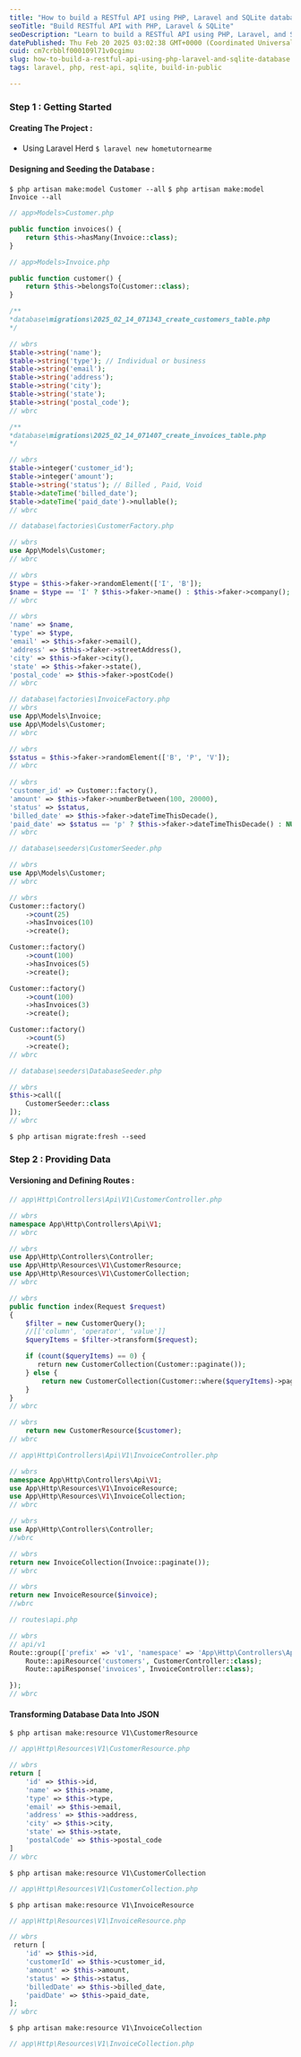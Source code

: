 ```yaml
---
title: "How to build a RESTful API using PHP, Laravel and SQLite database."
seoTitle: "Build RESTful API with PHP, Laravel & SQLite"
seoDescription: "Learn to build a RESTful API using PHP, Laravel, and SQLite with a step-by-step guide on creating, designing, and seeding databases"
datePublished: Thu Feb 20 2025 03:02:38 GMT+0000 (Coordinated Universal Time)
cuid: cm7crbblf000109l71v0cgimu
slug: how-to-build-a-restful-api-using-php-laravel-and-sqlite-database
tags: laravel, php, rest-api, sqlite, build-in-public

---
```


### Step 1 : Getting Started

#### Creating The Project :

* Using Laravel Herd `$ laravel new hometutornearme`
    

#### Designing and Seeding the Database :

`$ php artisan make:model Customer --all` `$ php artisan make:model Invoice --all`

```php
// app>Models>Customer.php

public function invoices() {
	return $this->hasMany(Invoice::class);
}
```

```php
// app>Models>Invoice.php

public function customer() {
	return $this->belongsTo(Customer::class);
}
```

```php
/**
*database\migrations\2025_02_14_071343_create_customers_table.php
*/

// wbrs
$table->string('name');
$table->string('type'); // Individual or business
$table->string('email');
$table->string('address');
$table->string('city');
$table->string('state');
$table->string('postal_code');
// wbrc
```

```php
/**
*database\migrations\2025_02_14_071407_create_invoices_table.php
*/

// wbrs
$table->integer('customer_id');
$table->integer('amount');
$table->string('status'); // Billed , Paid, Void
$table->dateTime('billed_date');
$table->dateTime('paid_date')->nullable();
// wbrc
```

```php
// database\factories\CustomerFactory.php

// wbrs
use App\Models\Customer;
// wbrc

// wbrs
$type = $this->faker->randomElement(['I', 'B']);
$name = $type == 'I' ? $this->faker->name() : $this->faker->company();
// wbrc

// wbrs
'name' => $name,
'type' => $type,
'email' => $this->faker->email(),
'address' => $this->faker->streetAddress(),
'city' => $this->faker->city(),
'state' => $this->faker->state(),
'postal_code' => $this->faker->postCode()
// wbrc
```

```php
// database\factories\InvoiceFactory.php
// wbrs
use App\Models\Invoice;
use App\Models\Customer;
// wbrc

// wbrs
$status = $this->faker->randomElement(['B', 'P', 'V']);
// wbrc
        
// wbrs
'customer_id' => Customer::factory(),
'amount' => $this->faker->numberBetween(100, 20000),
'status' => $status,
'billed_date' => $this->faker->dateTimeThisDecade(),
'paid_date' => $status == 'p' ? $this->faker->dateTimeThisDecade() : NULL
// wbrc
```

```php
// database\seeders\CustomerSeeder.php

// wbrs
use App\Models\Customer;
// wbrc

// wbrs
Customer::factory()
	->count(25)
	->hasInvoices(10)
	->create();

Customer::factory()
	->count(100)
	->hasInvoices(5)
	->create();

Customer::factory()
	->count(100)
	->hasInvoices(3)
	->create();

Customer::factory()
	->count(5)
	->create();
// wbrc
```

```php
// database\seeders\DatabaseSeeder.php

// wbrs
$this->call([
	CustomerSeeder::class
]);
// wbrc
```

`$ php artisan migrate:fresh --seed`

### Step 2 : Providing Data

#### Versioning and Defining Routes :

```php
// app\Http\Controllers\Api\V1\CustomerController.php

// wbrs
namespace App\Http\Controllers\Api\V1;
// wbrc

// wbrs
use App\Http\Controllers\Controller;
use App\Http\Resources\V1\CustomerResource;
use App\Http\Resources\V1\CustomerCollection;
// wbrc

// wbrs
public function index(Request $request)
{
	$filter = new CustomerQuery();
	//[['column', 'operator', 'value']]
	$queryItems = $filter->transform($request);

	if (count($queryItems) == 0) {
	   return new CustomerCollection(Customer::paginate());
	} else {
		return new CustomerCollection(Customer::where($queryItems)->paginate());
	}
}
// wbrc

// wbrs
	return new CustomerResource($customer);
// wbrc
```

```php
// app\Http\Controllers\Api\V1\InvoiceController.php

// wbrs
namespace App\Http\Controllers\Api\V1;
use App\Http\Resources\V1\InvoiceResource;
use App\Http\Resources\V1\InvoiceCollection;
// wbrc

// wbrs
use App\Http\Controllers\Controller;
//wbrc

// wbrs
return new InvoiceCollection(Invoice::paginate());
// wbrc

// wbrs
return new InvoiceResource($invoice);
//wbrc
```

```php
// routes\api.php

// wbrs
// api/v1
Route::group(['prefix' => 'v1', 'namespace' => 'App\Http\Controllers\Api\V1'], function() {
    Route::apiResource('customers', CustomerController::class);
    Route::apiResponse('invoices', InvoiceController::class);

});
// wbrc
```

#### Transforming Database Data Into JSON

`$ php artisan make:resource V1\CustomerResource`

```php
// app\Http\Resources\V1\CustomerResource.php

// wbrs
return [
	'id' => $this->id,
	'name' => $this->name,
	'type' => $this->type,
	'email' => $this->email,
	'address' => $this->address,
	'city' => $this->city,
	'state' => $this->state,
	'postalCode' => $this->postal_code
]
// wbrc
```

`$ php artisan make:resource V1\CustomerCollection`

```php
// app\Http\Resources\V1\CustomerCollection.php
```

`$ php artisan make:resource V1\InvoiceResource`

```php
// app\Http\Resources\V1\InvoiceResource.php

// wbrs
 return [
	'id' => $this->id,
	'customerId' => $this->customer_id,
	'amount' => $this->amount,
	'status' => $this->status,
	'billedDate' => $this->billed_date,
	'paidDate' => $this->paid_date,
];
// wbrc
```

`$ php artisan make:resource V1\InvoiceCollection`

```php
// app\Http\Resources\V1\InvoiceCollection.php
```